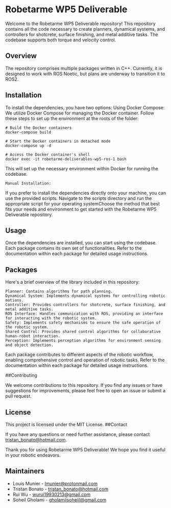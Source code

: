 # Robetarme WP5 Deliverable

Welcome to the Robetarme WP5 Deliverable repository! This repository contains all the code necessary to create planners, dynamical systems, and controllers for shotcrete, surface finishing, and metal additive tasks. The codebase supports both torque and velocity control.
## Overview

The repository comprises multiple packages written in C++. Currently, it is designed to work with ROS Noetic, but plans are underway to transition it to ROS2.
## Installation

To install the dependencies, you have two options:
    Using Docker Compose:
    We utilize Docker Compose for managing the Docker container. Follow these steps to set up the environment at the roots of the folder:

    # Build the Docker containers
    docker-compose build

    # Start the Docker containers in detached mode
    docker-compose up -d

    # Access the Docker container's shell
    docker exec -it robetarme-deliverables-wp5-ros-1 bash


This will set up the necessary environment within Docker for running the codebase.

    Manual Installation:

If you prefer to install the dependencies directly onto your machine, you can use the provided scripts. Navigate to the scripts directory and run the appropriate script for your operating systemChoose the method that best fits your needs and environment to get started with the Robetarme WP5 Deliverable repository.
## Usage

Once the dependencies are installed, you can start using the codebase. Each package contains its own set of functionalities. Refer to the documentation within each package for detailed usage instructions.
## Packages

Here's a brief overview of the library included in this repository:

    Planner: Contains algorithms for path planning.
    Dynamical System: Implements dynamical systems for controlling robotic motions.
    Controller: Provides controllers for shotcrete, surface finishing, and metal additive tasks.
    ROS Interface: Handles communication with ROS, providing an interface for interacting with the robotic system.
    Safety: Implements safety mechanisms to ensure the safe operation of the robotic system.
    Shared Control: Provides shared control algorithms for collaborative human-robot interaction.
    Perception: Implements perception algorithms for environment sensing and object detection.

Each package contributes to different aspects of the robotic workflow, enabling comprehensive control and operation of robotic tasks. Refer to the documentation within each package for detailed usage instructions.

##Contributing

We welcome contributions to this repository. If you find any issues or have suggestions for improvements, please feel free to open an issue or submit a pull request.
## License

This project is licensed under the MIT License.
##Contact

If you have any questions or need further assistance, please contact tristan_bonato@hotmail.com.

Thank you for using Robetarme WP5 Deliverable! We hope you find it useful in your robotic endeavors.

## Maintainers

- Louis Munier - <lmunier@protonmail.com>
- Tristan Bonato - <tristan_bonato@hotmail.com>
- Rui Wu - <wurui19930213@gmail.com>
- Soheil Gholami - <gholamiisoheiil@gmail.com>

